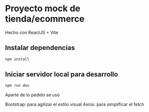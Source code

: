 # Proyecto mock de tienda/ecommerce

Hecho con ReactJS + Vite

## Instalar dependencias

```sh
npm install
```

## Iniciar servidor local para desarrollo

```sh
npm run dev
```

Aparte de lo pedido se usó

Bootstrap: para agilizar el estilo visual
Axios: para simplificar el fetch